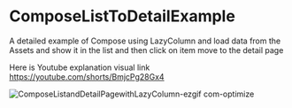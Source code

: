 # ComposeListToDetailExample
A detailed example of Compose using LazyColumn and load data from the Assets and show it in the list and then click on item move to the detail page

Here is Youtube explanation visual link
https://youtube.com/shorts/BmjcPg28Gx4

![ComposeListandDetailPagewithLazyColumn-ezgif com-optimize](https://github.com/AbdulRehmanNazar/ComposeListToDetailExample/assets/6792823/f1c992d1-5195-42d8-975f-2af733d23add)
